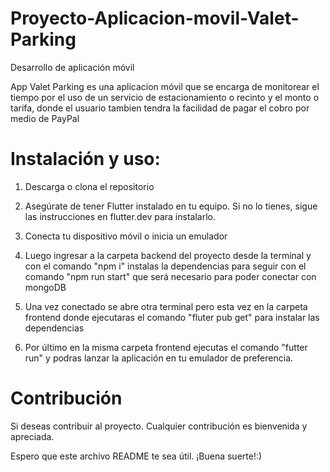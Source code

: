 # Proyecto-Aplicacion-movil-Valet-Parking
Desarrollo de aplicación móvil 

App Valet Parking es una aplicacion móvil que se encarga de monitorear el tiempo por el uso de un servicio de estacionamiento o recinto y el monto o tarifa, donde el usuario tambien tendra la facilidad de pagar el cobro por medio de PayPal

# Instalación y uso:

1) Descarga o clona el repositorio

2) Asegúrate de tener Flutter instalado en tu equipo. Si no lo tienes, sigue las instrucciones en flutter.dev para instalarlo.

3) Conecta tu dispositivo móvil o inicia un emulador

4) Luego ingresar a la carpeta backend del proyecto desde la terminal y con el comando "npm i" instalas la 
dependencias para seguir con el comando "npm run start" que será necesario para poder conectar con mongoDB 

5) Una vez conectado se abre otra terminal pero esta vez en la carpeta frontend donde ejecutaras el comando "fluter pub get" para instalar las dependencias 

6) Por último en la misma carpeta frontend ejecutas el comando "futter run" y podras lanzar la aplicación en tu emulador de preferencia.

# Contribución

Si deseas contribuir al proyecto. Cualquier contribución es bienvenida y apreciada.


Espero que este archivo README te sea útil. ¡Buena suerte!:)




